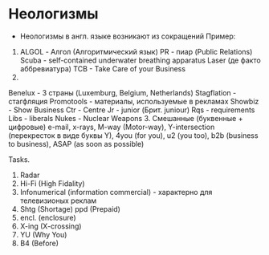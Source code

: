 # Неологизмы
- Неологизмы в англ. языке возникают из сокращений
Пример:
1. ALGOL - Алгол (Алгоритмический язык)
PR - пиар (Public Relations)
Scuba - self-contained underwater breathing apparatus
Laser (де факто аббревиатура)
TCB - Take Care of your Business
2.
Benelux - 3 страны (Luxemburg, Belgium, Netherlands)
Stagflation - стагфляция
Promotools - материалы, используемые в рекламах
Showbiz - Show Business
Ctr - Centre
Jr - junior (Брит. juniour)
Rqs - requirements
Libs - liberals
Nukes - Nuclear Weapons
3. Смешанные (буквенные + цифровые)
e-mail, x-rays, M-way (Motor-way), Y-intersection (перекресток в виде буквы Y), 4you (for you), u2 (you too), b2b (business to business), ASAP (as soon as possible)

Tasks.
1) Radar
2) Hi-Fi (High Fidality)
3) Infonumerical (information commercial) - характерно для телевизионых реклам
4) Shtg (Shortage) ppd (Prepaid)
5) encl. (enclosure)
6) X-ing (X-crossing)
7) YU (Why You)
8) B4 (Before)